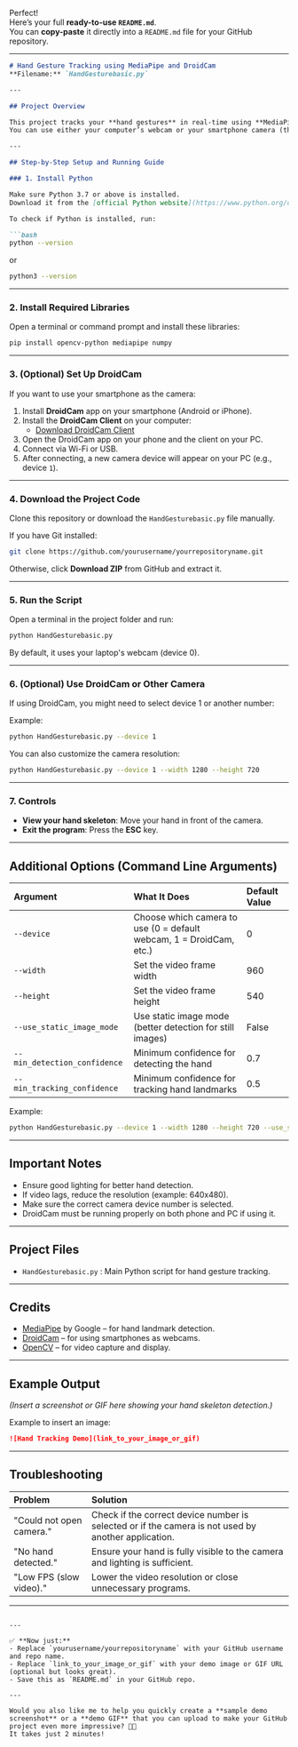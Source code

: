 Perfect!  
Here’s your full **ready-to-use `README.md`**.  
You can **copy-paste** it directly into a `README.md` file for your GitHub repository.

---

```markdown
# Hand Gesture Tracking using MediaPipe and DroidCam  
**Filename:** `HandGesturebasic.py`

---

## Project Overview

This project tracks your **hand gestures** in real-time using **MediaPipe** and displays the **skeleton (landmarks)** of your hand on the screen.  
You can use either your computer’s webcam or your smartphone camera (through DroidCam).

---

## Step-by-Step Setup and Running Guide

### 1. Install Python

Make sure Python 3.7 or above is installed.  
Download it from the [official Python website](https://www.python.org/downloads/).

To check if Python is installed, run:

```bash
python --version
```
or
```bash
python3 --version
```

---

### 2. Install Required Libraries

Open a terminal or command prompt and install these libraries:

```bash
pip install opencv-python mediapipe numpy
```

---

### 3. (Optional) Set Up DroidCam

If you want to use your smartphone as the camera:

1. Install **DroidCam** app on your smartphone (Android or iPhone).
2. Install the **DroidCam Client** on your computer:
   - [Download DroidCam Client](https://www.dev47apps.com/)
3. Open the DroidCam app on your phone and the client on your PC.
4. Connect via Wi-Fi or USB.
5. After connecting, a new camera device will appear on your PC (e.g., device `1`).

---

### 4. Download the Project Code

Clone this repository or download the `HandGesturebasic.py` file manually.

If you have Git installed:

```bash
git clone https://github.com/yourusername/yourrepositoryname.git
```

Otherwise, click **Download ZIP** from GitHub and extract it.

---

### 5. Run the Script

Open a terminal in the project folder and run:

```bash
python HandGesturebasic.py
```

By default, it uses your laptop's webcam (device 0).

---

### 6. (Optional) Use DroidCam or Other Camera

If using DroidCam, you might need to select device 1 or another number:

Example:

```bash
python HandGesturebasic.py --device 1
```

You can also customize the camera resolution:

```bash
python HandGesturebasic.py --device 1 --width 1280 --height 720
```

---

### 7. Controls

- **View your hand skeleton**: Move your hand in front of the camera.
- **Exit the program**: Press the **ESC** key.

---

## Additional Options (Command Line Arguments)

| Argument | What It Does | Default Value |
|:---|:---|:---|
| `--device` | Choose which camera to use (0 = default webcam, 1 = DroidCam, etc.) | 0 |
| `--width` | Set the video frame width | 960 |
| `--height` | Set the video frame height | 540 |
| `--use_static_image_mode` | Use static image mode (better detection for still images) | False |
| `--min_detection_confidence` | Minimum confidence for detecting the hand | 0.7 |
| `--min_tracking_confidence` | Minimum confidence for tracking hand landmarks | 0.5 |

Example:

```bash
python HandGesturebasic.py --device 1 --width 1280 --height 720 --use_static_image_mode --min_detection_confidence 0.8 --min_tracking_confidence 0.7
```

---

## Important Notes

- Ensure good lighting for better hand detection.
- If video lags, reduce the resolution (example: 640x480).
- Make sure the correct camera device number is selected.
- DroidCam must be running properly on both phone and PC if using it.

---

## Project Files

- `HandGesturebasic.py` : Main Python script for hand gesture tracking.

---

## Credits

- [MediaPipe](https://mediapipe.dev/) by Google – for hand landmark detection.
- [DroidCam](https://www.dev47apps.com/) – for using smartphones as webcams.
- [OpenCV](https://opencv.org/) – for video capture and display.

---

## Example Output

*(Insert a screenshot or GIF here showing your hand skeleton detection.)*

Example to insert an image:

```markdown
![Hand Tracking Demo](link_to_your_image_or_gif)
```

---

## Troubleshooting

| Problem | Solution |
|:---|:---|
| "Could not open camera." | Check if the correct device number is selected or if the camera is not used by another application. |
| "No hand detected." | Ensure your hand is fully visible to the camera and lighting is sufficient. |
| "Low FPS (slow video)." | Lower the video resolution or close unnecessary programs. |

---
```

---

✅ **Now just:**
- Replace `yourusername/yourrepositoryname` with your GitHub username and repo name.
- Replace `link_to_your_image_or_gif` with your demo image or GIF URL (optional but looks great).
- Save this as `README.md` in your GitHub repo.

---

Would you also like me to help you quickly create a **sample demo screenshot** or a **demo GIF** that you can upload to make your GitHub project even more impressive? 🚀🎥  
It takes just 2 minutes!
